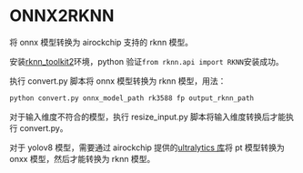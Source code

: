 # ONNX2RKNN

将 onnx 模型转换为 airockchip 支持的 rknn 模型。

安装[rknn_toolkit2](https://github.com/airockchip/rknn-toolkit2.git)环境，python 验证`from rknn.api import RKNN`安装成功。

执行 convert.py 脚本将 onnx 模型转换为 rknn 模型，用法：

```sh
python convert.py onnx_model_path rk3588 fp output_rknn_path
```

对于输入维度不符合的模型，执行 resize_input.py 脚本将输入维度转换后才能执行 convert.py。

对于 yolov8 模型，需要通过 airockchip 提供的[ultralytics 库](https://github.com/airockchip/ultralytics_yolov8)将 pt 模型转换为 onxx 模型，然后才能转换为 rknn 模型。
